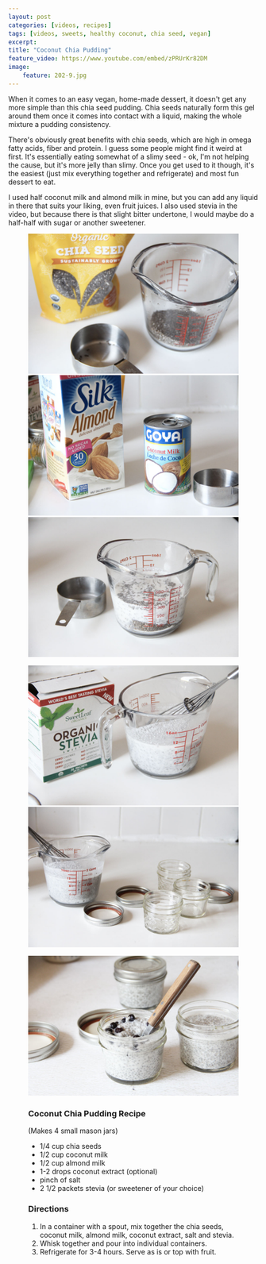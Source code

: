```yaml
---
layout: post
categories: [videos, recipes]
tags: [videos, sweets, healthy coconut, chia seed, vegan]
excerpt: 
title: "Coconut Chia Pudding"
feature_video: https://www.youtube.com/embed/zPRUrKr82DM
image:
    feature: 202-9.jpg
---
```


When it comes to an easy vegan, home-made dessert, it doesn't get any more simple than this chia seed pudding.  Chia seeds naturally form this gel around them once it comes into contact with a liquid, making the whole mixture a pudding consistency.  

There's obviously great benefits with chia seeds, which are high in omega fatty acids, fiber and protein.  I guess some people might find it weird at first.  It's essentially eating somewhat of a slimy seed - ok, I'm not helping the cause, but it's more jelly than slimy.  Once you get used to it though, it's the easiest (just mix everything together and refrigerate) and most fun dessert to eat.

I used half coconut milk and almond milk in mine, but you can add any liquid in there that suits your liking, even fruit juices.  I also used stevia in the video, but because there is that slight bitter undertone, I would maybe do a half-half with sugar or another sweetener.


<figure class="third">
    <img src="/images/202-2.jpg">
    <img src="/images/202-3.jpg">
    <img src="/images/202-4.jpg">
</figure>

<figure class="half">
    <img src="/images/202-5.jpg">
    <img src="/images/202-6.jpg">
</figure>

<figure>
    <img src="/images/202-10.jpg">
</figure>

<figure class="ingredients" markdown="1">

### Coconut Chia Pudding Recipe

(Makes 4 small mason jars)

- 1/4 cup chia seeds
- 1/2 cup coconut milk
- 1/2 cup almond milk
- 1-2 drops coconut extract (optional)
- pinch of salt
- 2 1/2 packets stevia (or sweetener of your choice)

</figure>
<figure class="directions" markdown="1">

### Directions

1. In a container with a spout, mix together the chia seeds, coconut milk, almond milk, coconut extract, salt and stevia.
2. Whisk together and pour into individual containers.
3. Refrigerate for 3-4 hours.  Serve as is or top with fruit.

</figure>
